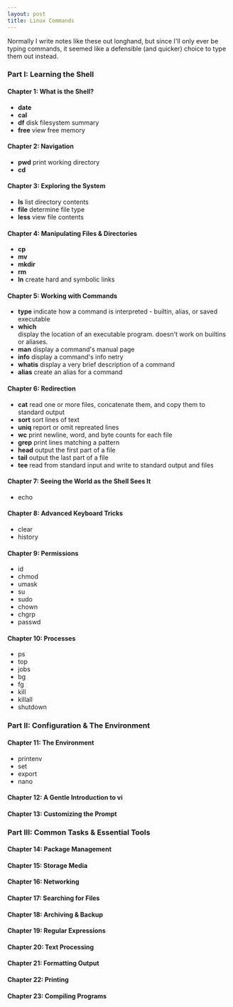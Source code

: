 ```yaml
---
layout: post
title: Linux Commands
---
```


Normally I write notes like these out longhand, but since I'll only ever be typing commands, it seemed like a defensible (and quicker) choice to type them out instead.  

### Part I: Learning the Shell

#### Chapter 1: What is the Shell?
* **date**
* **cal**
* **df** disk filesystem summary
* **free** view free memory

#### Chapter 2: Navigation
* **pwd** print working directory
* **cd** 

#### Chapter 3: Exploring the System
* **ls** list directory contents
* **file** determine file type
* **less** view file contents

#### Chapter 4: Manipulating Files & Directories
* **cp**
* **mv**
* **mkdir**
* **rm**
* **ln** create hard and symbolic links

#### Chapter 5: Working with Commands
* **type** indicate how a command is interpreted - builtin, alias, or saved executable
* **which**  
display the location of an executable program.  doesn't work on builtins or aliases.
* **man** display a command's manual page
* **info** display a command's info netry
* **whatis** display a very brief description of a command
* **alias** create an alias for a command

#### Chapter 6: Redirection
* **cat** read one or more files, concatenate them, and copy them to standard output
* **sort** sort lines of text
* **uniq** report or omit repreated lines
* **wc** print newline, word, and byte counts for each file
* **grep** print lines matching a pattern
* **head** output the first part of a file
* **tail** output the last part of a file
* **tee** read from standard input and write to standard output and files

#### Chapter 7: Seeing the World as the Shell Sees It
* echo

#### Chapter 8: Advanced Keyboard Tricks
* clear
* history

#### Chapter 9: Permissions
* id
* chmod
* umask
* su
* sudo
* chown
* chgrp
* passwd

#### Chapter 10: Processes
* ps
* top
* jobs
* bg
* fg
* kill
* killall
* shutdown

### Part II: Configuration & The Environment

#### Chapter 11: The Environment
* printenv
* set
* export
* nano

#### Chapter 12: A Gentle Introduction to vi


#### Chapter 13: Customizing the Prompt

### Part III: Common Tasks & Essential Tools
#### Chapter 14: Package Management

#### Chapter 15: Storage Media
#### Chapter 16: Networking
#### Chapter 17: Searching for Files
#### Chapter 18: Archiving & Backup
#### Chapter 19: Regular Expressions
#### Chapter 20: Text Processing
#### Chapter 21: Formatting Output
#### Chapter 22: Printing
#### Chapter 23: Compiling Programs
